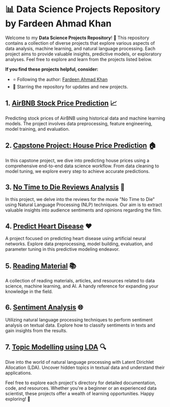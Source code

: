 # 📊 Data Science Projects Repository by Fardeen Ahmad Khan

Welcome to my **Data Science Projects Repository**! 🌟 This repository contains a collection of diverse projects that explore various aspects of data analysis, machine learning, and natural language processing. Each project aims to provide valuable insights, predictive models, or exploratory analyses. Feel free to explore and learn from the projects listed below.

**If you find these projects helpful, consider:**
- ⭐ Following the author: [Fardeen Ahmad Khan](https://github.com/I-Fardeen)
- 🌟 Starring the repository for updates and new projects.

## 1. [AirBNB Stock Price Prediction](AirBNB%20Stock%20Price%20Prediction) 📈

Predicting stock prices of AirBNB using historical data and machine learning models. The project involves data preprocessing, feature engineering, model training, and evaluation.

## 2. [Capstone Project: House Price Prediction](Capstone%20Project%3A%20House%20Price%20Prediction) 🏠

In this capstone project, we dive into predicting house prices using a comprehensive end-to-end data science workflow. From data cleaning to model tuning, we explore every step to achieve accurate predictions.

## 3. [No Time to Die Reviews Analysis](No%20Time%20to%20Die%20Review%20Analysis) 🎦

In this project, we delve into the reviews for the movie "No Time to Die" using Natural Language Processing (NLP) techniques. Our aim is to extract valuable insights into audience sentiments and opinions regarding the film.

## 4. [Predict Heart Disease](Predict_Heart_Disease) ❤️

A project focused on predicting heart disease using artificial neural networks. Explore data preprocessing, model building, evaluation, and parameter tuning in this predictive modeling endeavor.

## 5. [Reading Material](Reading%20Material) 📚

A collection of reading materials, articles, and resources related to data science, machine learning, and AI. A handy reference for expanding your knowledge in the field.

## 6. [Sentiment Analysis](Sentiment%20Analysis) 🌐

Utilizing natural language processing techniques to perform sentiment analysis on textual data. Explore how to classify sentiments in texts and gain insights from the results.

## 7. [Topic Modelling using LDA](Topic%20Modelling%20using%20LDA) 🔍

Dive into the world of natural language processing with Latent Dirichlet Allocation (LDA). Uncover hidden topics in textual data and understand their applications.

Feel free to explore each project's directory for detailed documentation, code, and resources. Whether you're a beginner or an experienced data scientist, these projects offer a wealth of learning opportunities. Happy exploring! 🚀
